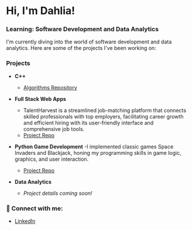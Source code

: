 # Hi, I'm Dahlia! 
### Learning: Software Development and Data Analytics 

I'm currently diving into the world of software development and data analytics. Here are some of the projects I've been working on:

### Projects

- **C++**
  - [Algorithms Repository](https://github.com/dahliasukaik/Algorithims-.git)
- **Full Stack Web Apps**
  - TalentHarvest is a streamlined job-matching platform that connects skilled professionals with top employers, facilitating career growth and efficient hiring with its user-friendly interface and comprehensive job tools.
  - [Project Repo](https://github.com/dahliasukaik/CPSC-362-Group-6.git)

- **Python Game Development**
  -I implemented classic games Space Invaders and Blackjack, honing my programming skills in game logic, graphics, and user interaction.
  - [Project Repo](https://github.com/dahliasukaik/Game-Development.git)

- **Data Analytics**
  - *Project details coming soon!*

### 🤳 Connect with me:

- [LinkedIn](https://www.linkedin.com/in/dahliasukaik928)

